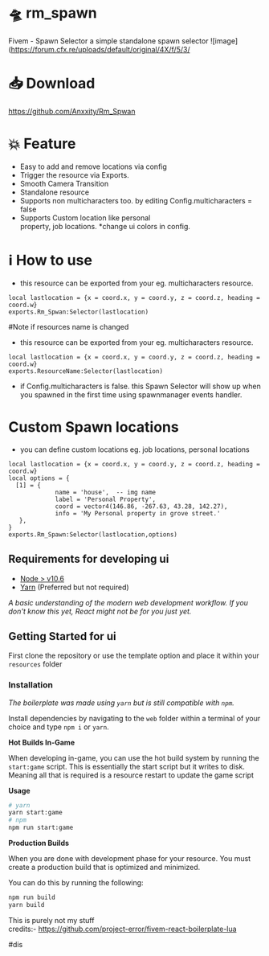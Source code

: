 # 🛸 rm_spawn
Fivem - Spawn Selector
a simple standalone spawn selector
![image](https://forum.cfx.re/uploads/default/original/4X/f/5/3/


# 📥 Download 
https://github.com/Anxxity/Rm_Spwan

# 💥 Feature

* Easy to add and remove locations via config
* Trigger the resource via Exports.
* Smooth Camera Transition
* Standalone resource
* Supports non multicharacters too. by editing Config.multicharacters = false
* Supports Custom location like personal      
property, job locations.
*change ui colors in config.

# ℹ️ How to use
- this resource can be exported from your eg. multicharacters resource.
```
local lastlocation = {x = coord.x, y = coord.y, z = coord.z, heading = coord.w}
exports.Rm_Spwan:Selector(lastlocation)
```
#Note if resources name is changed

- this resource can be exported from your eg. multicharacters resource.
```
local lastlocation = {x = coord.x, y = coord.y, z = coord.z, heading = coord.w}
exports.ResourceName:Selector(lastlocation)
```
- if Config.multicharacters is false. this Spawn Selector will show up when you spawned in the first time using spawnmanager events handler.

# Custom Spawn locations
- you can define custom locations eg. job locations, personal locations
```
local lastlocation = {x = coord.x, y = coord.y, z = coord.z, heading = coord.w}
local options = {
  [1] = { 
             name = 'house',  -- img name
             label = 'Personal Property', 
             coord = vector4(146.86, -267.63, 43.28, 142.27), 
             info = 'My Personal property in grove street.'
   },
}
exports.Rm_Spawn:Selector(lastlocation,options)
```
## Requirements for developing ui
* [Node > v10.6](https://nodejs.org/en/)
* [Yarn](https://yarnpkg.com/getting-started/install) (Preferred but not required)

*A basic understanding of the modern web development workflow. If you don't 
know this yet, React might not be for you just yet.*

## Getting Started for ui

First clone the repository or use the template option and place
it within your `resources` folder

### Installation

*The boilerplate was made using `yarn` but is still compatible with
`npm`.*

Install dependencies by navigating to the `web` folder within
a terminal of your choice and type `npm i` or `yarn`.



**Hot Builds In-Game**

When developing in-game, you can use the hot build system by
running the `start:game` script. This is essentially the start
script but it writes to disk. Meaning all that is required is a
resource restart to update the game script

**Usage**
```sh
# yarn
yarn start:game
# npm
npm run start:game
```

**Production Builds**

When you are done with development phase for your resource. You
must create a production build that is optimized and minimized.

You can do this by running the following:

```sh
npm run build
yarn build 
```
This is purely not my stuff  
credits:- https://github.com/project-error/fivem-react-boilerplate-lua

#dis